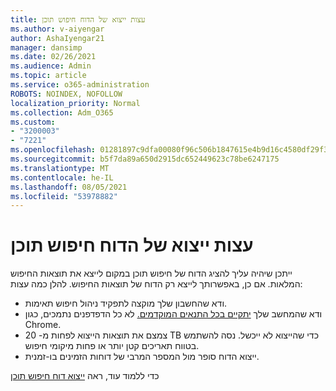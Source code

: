 ```yaml
---
title: עצות ייצוא של הדוח חיפוש תוכן
ms.author: v-aiyengar
author: AshaIyengar21
manager: dansimp
ms.date: 02/26/2021
ms.audience: Admin
ms.topic: article
ms.service: o365-administration
ROBOTS: NOINDEX, NOFOLLOW
localization_priority: Normal
ms.collection: Adm_O365
ms.custom:
- "3200003"
- "7221"
ms.openlocfilehash: 01281897c9dfa00080f96c506b1847615e4b9d16c4580df29f36c9ba18950682
ms.sourcegitcommit: b5f7da89a650d2915dc652449623c78be6247175
ms.translationtype: MT
ms.contentlocale: he-IL
ms.lasthandoff: 08/05/2021
ms.locfileid: "53978882"
---
```

# <a name="tips-for-exporting-a-report-for-content-search"></a>עצות ייצוא של הדוח חיפוש תוכן

ייתכן שיהיה עליך להציג הדוח של חיפוש תוכן במקום לייצא את תוצאות החיפוש המלאות. אם כן, באפשרותך לייצא רק הדוח של תוצאות החיפוש. להלן כמה עצות:

- ודא שהחשבון שלך מוקצה לתפקיד ניהול חיפוש תאימות.
- ודא שהמחשב שלך [יתקיים בכל התנאים המוקדמים.](https://go.microsoft.com/fwlink/?linkid=2102407) לא כל הדפדפנים נתמכים, כגון Chrome.
- צמצם את תוצאות הייצוא לפחות מ- 20 TB כדי שהייצוא לא ייכשל. נסה להשתמש בטווח תאריכים קטן יותר או פחות מיקומי חיפוש.
- ייצוא הדוח סופר מול המספר המרבי של דוחות הזמינים בו-זמנית.

כדי ללמוד עוד, ראה [ייצוא דוח חיפוש תוכן](https://go.microsoft.com/fwlink/?linkid=2102409)